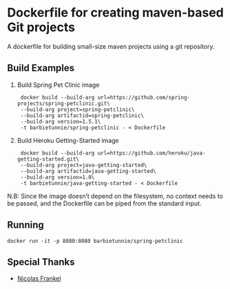 # Dockerfile for creating maven-based Git projects
A dockerfile for building small-size maven projects using a git repository.

## Build Examples
1. Build Spring Pet Clinic image

        docker build --build-arg url=https://github.com/spring-projects/spring-petclinic.git\
        --build-arg project=spring-petclinic\
		--build-arg artifactid=spring-petclinic\
		--build-arg version=1.5.1\
		-t barbietunnie/spring-petclinic - < Dockerfile

2. Build Heroku Getting-Started image

        docker build --build-arg url=https://github.com/heroku/java-getting-started.git\
		--build-arg project=java-getting-started\
		--build-arg artifactid=java-getting-started\
		--build-arg version=1.0\
		-t barbietunnie/java-getting-started - < Dockerfile
    
	
N.B: Since the image doesn’t depend on the filesystem, no context needs to be passed, and the Dockerfile can be piped from the standard input.

## Running
    docker run -it -p 8080:8080 barbietunnie/spring-petclinic

## Special Thanks

-  [Nicolas Frankel](https://dzone.com/articles/a-dockerfile-for-maven-based-github-projects)